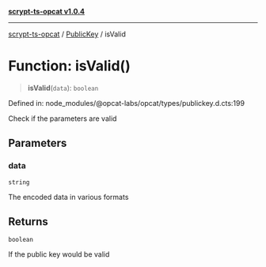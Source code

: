 [**scrypt-ts-opcat v1.0.4**](../../../README.md)

***

[scrypt-ts-opcat](../../../README.md) / [PublicKey](../README.md) / isValid

# Function: isValid()

> **isValid**(`data`): `boolean`

Defined in: node\_modules/@opcat-labs/opcat/types/publickey.d.cts:199

Check if the parameters are valid

## Parameters

### data

`string`

The encoded data in various formats

## Returns

`boolean`

If the public key would be valid
